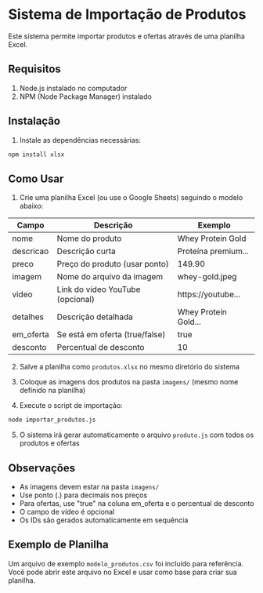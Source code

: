 # Sistema de Importação de Produtos

Este sistema permite importar produtos e ofertas através de uma planilha Excel.

## Requisitos

1. Node.js instalado no computador
2. NPM (Node Package Manager) instalado

## Instalação

1. Instale as dependências necessárias:
```bash
npm install xlsx
```

## Como Usar

1. Crie uma planilha Excel (ou use o Google Sheets) seguindo o modelo abaixo:

| Campo      | Descrição                              | Exemplo                |
|------------|----------------------------------------|------------------------|
| nome       | Nome do produto                        | Whey Protein Gold      |
| descricao  | Descrição curta                        | Proteína premium...    |
| preco      | Preço do produto (usar ponto)          | 149.90                 |
| imagem     | Nome do arquivo da imagem              | whey-gold.jpeg         |
| video      | Link do vídeo YouTube (opcional)       | https://youtube...     |
| detalhes   | Descrição detalhada                    | Whey Protein Gold...   |
| em_oferta  | Se está em oferta (true/false)         | true                   |
| desconto   | Percentual de desconto                 | 10                     |

2. Salve a planilha como `produtos.xlsx` no mesmo diretório do sistema

3. Coloque as imagens dos produtos na pasta `imagens/` (mesmo nome definido na planilha)

4. Execute o script de importação:
```bash
node importar_produtos.js
```

5. O sistema irá gerar automaticamente o arquivo `produto.js` com todos os produtos e ofertas

## Observações

- As imagens devem estar na pasta `imagens/`
- Use ponto (.) para decimais nos preços
- Para ofertas, use "true" na coluna em_oferta e o percentual de desconto
- O campo de vídeo é opcional
- Os IDs são gerados automaticamente em sequência

## Exemplo de Planilha

Um arquivo de exemplo `modelo_produtos.csv` foi incluído para referência. Você pode abrir este arquivo no Excel e usar como base para criar sua planilha. 